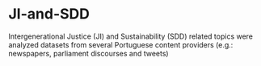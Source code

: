 # JI-and-SDD
Intergenerational Justice (JI) and Sustainability (SDD) related topics were analyzed datasets from several Portuguese content providers (e.g.: newspapers, parliament discourses and tweets)
